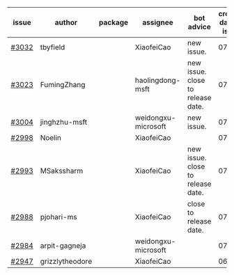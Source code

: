 | issue | author | package | assignee | bot advice | created date of issue | target release date | date from target |
| ------ | ------ | ------ | ------ | ------ | ------ | ------ | :-----: |
| [#3032](https://github.com/Azure/sdk-release-request/issues/3032) | tbyfield |  | XiaofeiCao | new issue. | 07-21 | 08-03 |  |
| [#3023](https://github.com/Azure/sdk-release-request/issues/3023) | FumingZhang |  | haolingdong-msft | new issue. close to release date.  | 07-21 | 07-25 | 0 |
| [#3004](https://github.com/Azure/sdk-release-request/issues/3004) | jinghzhu-msft |  | weidongxu-microsoft | new issue. | 07-19 | 08-08 |  |
| [#2998](https://github.com/Azure/sdk-release-request/issues/2998) | Noelin |  | XiaofeiCao |  | 07-14 | 08-01 |  |
| [#2993](https://github.com/Azure/sdk-release-request/issues/2993) | MSakssharm |  | XiaofeiCao | new issue. close to release date.  | 07-12 | 07-26 | 0 |
| [#2988](https://github.com/Azure/sdk-release-request/issues/2988) | pjohari-ms |  | XiaofeiCao | close to release date.  | 07-12 | 07-25 | 0 |
| [#2984](https://github.com/Azure/sdk-release-request/issues/2984) | arpit-gagneja |  | weidongxu-microsoft |  | 07-05 | 09-30 |  |
| [#2947](https://github.com/Azure/sdk-release-request/issues/2947) | grizzlytheodore |  | XiaofeiCao |  | 06-23 | 06-30 |  |
